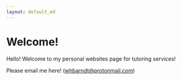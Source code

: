 ```yaml
---
layout: default_md
---
```


# Welcome!
Hello! Welcome to my personal websites page for tutoring services!

Please email me here! (whbarndt@protonmail.com)